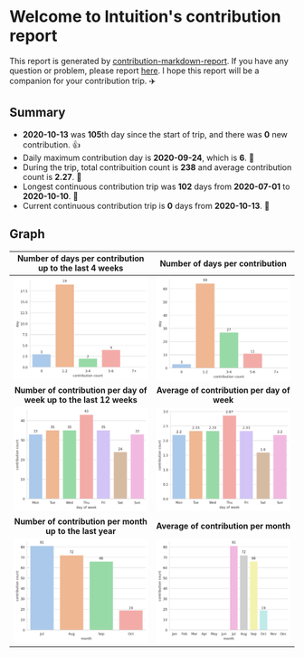 # Welcome to lntuition's contribution report
This report is generated by [contribution-markdown-report](https://github.com/lntuition/contribution-markdown-report). If you have any question or problem, please report [here](https://github.com/lntuition/contribution-markdown-report/issues). I hope this report will be a companion for your contribution trip. :airplane:
## Summary
- **2020-10-13** was **105**th day since the start of trip, and there was **0** new contribution. :+1:
- Daily maximum contribution day is **2020-09-24**, which is **6**. :muscle:
- During the trip, total contribuition count is **238** and average contribution count is **2.27**. :clap:
- Longest continuous contribution trip was **102** days from **2020-07-01** to **2020-10-10**. :walking:
- Current continuous contribution trip is **0** days from **2020-10-13**. :running:
## Graph
| **Number of days per contribution up to the last 4 weeks** | **Number of days per contribution** |
|:--:|:--:|
| ![](asset/count_sum_recent.png) | ![](asset/count_sum_full.png) |
| **Number of contribution per day of week up to the last 12 weeks** | **Average of contribution per day of week** |
| ![](asset/dayofweek_sum_recent.png) | ![](asset/dayofweek_mean_full.png) |
| **Number of contribution per month up to the last year** | **Average of contribution per month** |
| ![](asset/month_sum_recent.png) | ![](asset/month_mean_full.png) |
